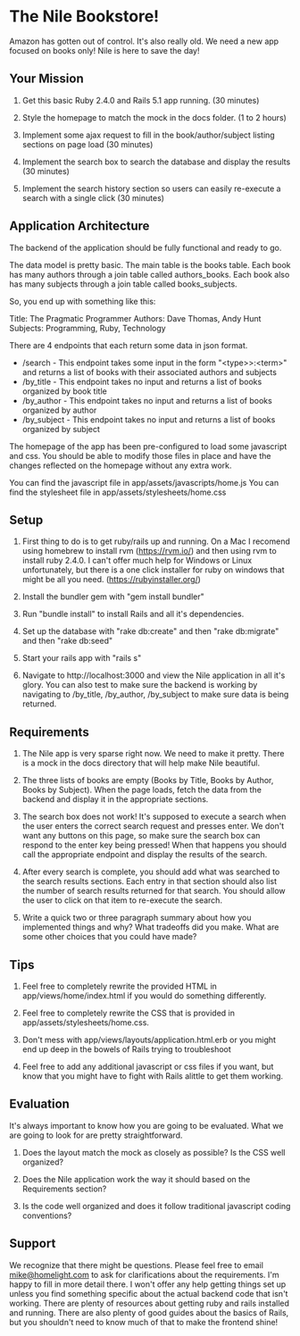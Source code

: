 # The Nile Bookstore!

Amazon has gotten out of control. It's also really old. We need a new app focused on books only! Nile is here to save the day!

## Your Mission

1. Get this basic Ruby 2.4.0 and Rails 5.1 app running. (30 minutes)

2. Style the homepage to match the mock in the docs folder. (1 to 2 hours)

3. Implement some ajax request to fill in the book/author/subject listing sections on page load (30 minutes)

4. Implement the search box to search the database and display the results (30 minutes)

5. Implement the search history section so users can easily re-execute a search with a single click (30 minutes)

## Application Architecture

The backend of the application should be fully functional and ready to go. 

The data model is pretty basic. The main table is the books table. Each book has many authors through a join table called authors_books. Each book also has many subjects through a join table called books_subjects.

So, you end up with something like this:

Title: The Pragmatic Programmer
Authors: Dave Thomas, Andy Hunt
Subjects: Programming, Ruby, Technology

There are 4 endpoints that each return some data in json format.

* /search - This endpoint takes some input in the form "&#60;type>&#62;:&#60;term&#62;" and returns a list of books with their associated authors and subjects
* /by_title - This endpoint takes no input and returns a list of books organized by book title
* /by_author - This endpoint takes no input and returns a list of books organized by author
* /by_subject - This endpoint takes no input and returns a list of books organized by subject

The homepage of the app has been pre-configured to load some javascript and css. You should be able to modify those files in place and have the changes reflected on the homepage without any extra work.

You can find the javascript file in app/assets/javascripts/home.js
You can find the stylesheet file in app/assets/stylesheets/home.css

## Setup

1. First thing to do is to get ruby/rails up and running. On a Mac I recomend using homebrew to install rvm (https://rvm.io/) and then using rvm to install ruby 2.4.0. I can't offer much help for Windows or Linux unfortunately, but there is a one click installer for ruby on windows that might be all you need. (https://rubyinstaller.org/)

2. Install the bundler gem with "gem install bundler"

3. Run "bundle install" to install Rails and all it's dependencies.

4. Set up the database with "rake db:create" and then "rake db:migrate" and then "rake db:seed"

5. Start your rails app with "rails s"

6. Navigate to http://localhost:3000 and view the Nile application in all it's glory. You can also test to make sure the backend is working by navigating to /by_title, /by_author, /by_subject to make sure data is being returned.

## Requirements

1. The Nile app is very sparse right now. We need to make it pretty.  There is a mock in the docs directory that will help make Nile beautiful.

2. The three lists of books are empty (Books by Title, Books by Author, Books by Subject).  When the page loads, fetch the data from the backend and display it in the appropriate sections.

3. The search box does not work! It's supposed to execute a search when the user enters the correct search request and presses enter.  We don't want any buttons on this page, so make sure the search box can respond to the enter key being pressed! When that happens you should call the appropriate endpoint and display the results of the search.

4. After every search is complete, you should add what was searched to the search results sections. Each entry in that section should also list the number of search results returned for that search. You should allow the user to click on that item to re-execute the search.

5. Write a quick two or three paragraph summary about how you implemented things and why? What tradeoffs did you make. What are some other choices that you could have made?

## Tips

1. Feel free to completely rewrite the provided HTML in app/views/home/index.html if you would do something differently.

2. Feel free to completely rewrite the CSS that is provided in app/assets/stylesheets/home.css.

3. Don't mess with app/views/layouts/application.html.erb or you might end up deep in the bowels of Rails trying to troubleshoot

4. Feel free to add any additional javascript or css files if you want, but know that you might have to fight with Rails alittle to get them working.

## Evaluation

It's always important to know how you are going to be evaluated.  What we are going to look for are pretty straightforward.

1. Does the layout match the mock as closely as possible? Is the CSS well organized?

2. Does the Nile application work the way it should based on the Requirements section?

3. Is the code well organized and does it follow traditional javascript coding conventions?

## Support

We recognize that there might be questions. Please feel free to email mike@homelight.com to ask for clarifications about the requirements. I'm happy to fill in more detail there. I won't offer any help getting things set up unless you find something specific about the actual backend code that isn't working. There are plenty of resources about getting ruby and rails installed and running. There are also plenty of good guides about the basics of Rails, but you shouldn't need to know much of that to make the frontend shine!


